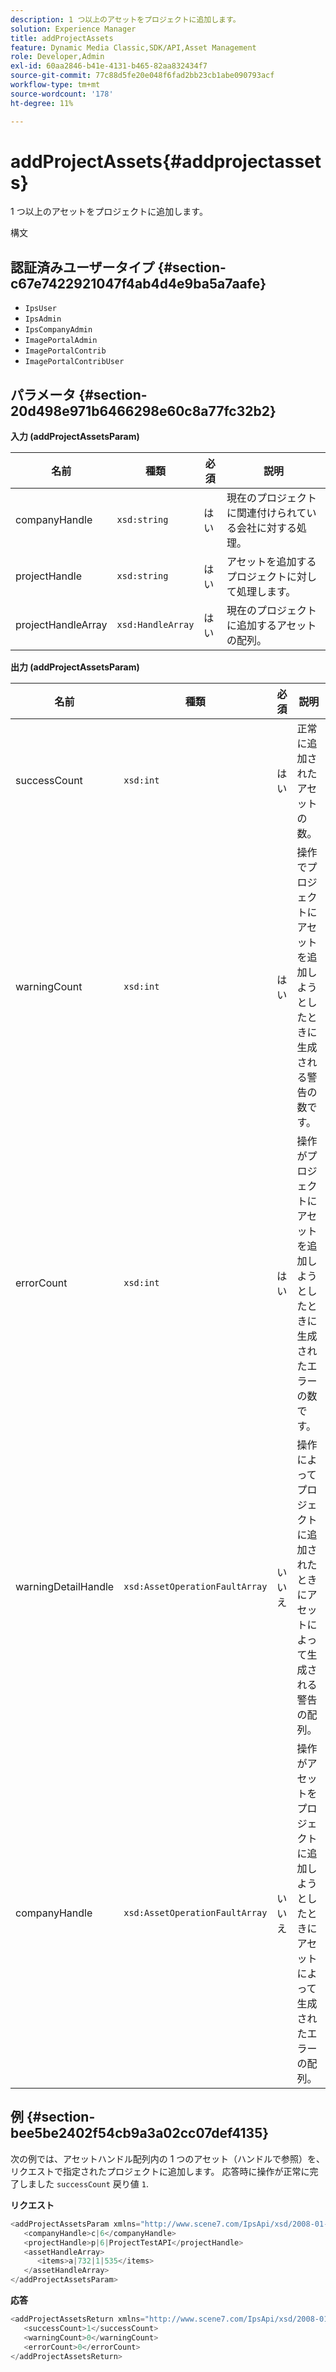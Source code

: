 ```yaml
---
description: 1 つ以上のアセットをプロジェクトに追加します。
solution: Experience Manager
title: addProjectAssets
feature: Dynamic Media Classic,SDK/API,Asset Management
role: Developer,Admin
exl-id: 60aa2846-b41e-4131-b465-82aa832434f7
source-git-commit: 77c88d5fe20e048f6fad2bb23cb1abe090793acf
workflow-type: tm+mt
source-wordcount: '178'
ht-degree: 11%

---
```


# addProjectAssets{#addprojectassets}

1 つ以上のアセットをプロジェクトに追加します。

構文

## 認証済みユーザータイプ {#section-c67e7422921047f4ab4d4e9ba5a7aafe}

* `IpsUser`
* `IpsAdmin`
* `IpsCompanyAdmin`
* `ImagePortalAdmin`
* `ImagePortalContrib`
* `ImagePortalContribUser`

## パラメータ {#section-20d498e971b6466298e60c8a77fc32b2}

**入力 (addProjectAssetsParam)**

| 名前 | 種類 | 必須 | 説明 |
|---|---|---|---|
| companyHandle | `xsd:string` | はい | 現在のプロジェクトに関連付けられている会社に対する処理。 |
| projectHandle | `xsd:string` | はい | アセットを追加するプロジェクトに対して処理します。 |
| projectHandleArray | `xsd:HandleArray` | はい | 現在のプロジェクトに追加するアセットの配列。 |

**出力 (addProjectAssetsParam)**

| 名前 | 種類 | 必須 | 説明 |
|---|---|---|---|
| successCount | `xsd:int` | はい | 正常に追加されたアセットの数。 |
| warningCount | `xsd:int` | はい | 操作でプロジェクトにアセットを追加しようとしたときに生成される警告の数です。 |
| errorCount | `xsd:int` | はい | 操作がプロジェクトにアセットを追加しようとしたときに生成されたエラーの数です。 |
| warningDetailHandle | `xsd:AssetOperationFaultArray` | いいえ | 操作によってプロジェクトに追加されたときにアセットによって生成される警告の配列。 |
| companyHandle | `xsd:AssetOperationFaultArray` | いいえ | 操作がアセットをプロジェクトに追加しようとしたときにアセットによって生成されたエラーの配列。 |

## 例 {#section-bee5be2402f54cb9a3a02cc07def4135}

次の例では、アセットハンドル配列内の 1 つのアセット（ハンドルで参照）を、リクエストで指定されたプロジェクトに追加します。 応答時に操作が正常に完了しました `successCount` 戻り値 `1`.

**リクエスト**

```java
<addProjectAssetsParam xmlns="http://www.scene7.com/IpsApi/xsd/2008-01-15">
   <companyHandle>c|6</companyHandle>
   <projectHandle>p|6|ProjectTestAPI</projectHandle>
   <assetHandleArray>
      <items>a|732|1|535</items>
   </assetHandleArray>
</addProjectAssetsParam>
```

**応答**

```java
<addProjectAssetsReturn xmlns="http://www.scene7.com/IpsApi/xsd/2008-01-15">
   <successCount>1</successCount>
   <warningCount>0</warningCount>
   <errorCount>0</errorCount>
</addProjectAssetsReturn>
```
